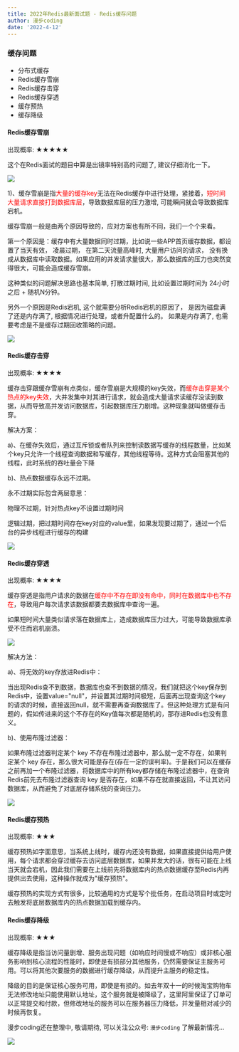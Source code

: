 ```yaml
---
title: 2022年Redis最新面试题 - Redis缓存问题
author: 漫步coding
date: '2022-4-12'
---
```



### 缓存问题

- 分布式缓存
- Redis缓存雪崩
- Redis缓存击穿
- Redis缓存穿透
- 缓存预热
- 缓存降级


#### Redis缓存雪崩


出现概率: ★★★★★


这个在Redis面试的题目中算是出镜率特别高的问题了, 建议仔细消化一下。

![](https://images.xiaozhuanlan.com/uploads/photo/2022/484cab7c-e4bb-476d-889e-b68c0f60124d.png)


1)、缓存雪崩是指<font color=#FF000 >大量的缓存key</font>无法在Redis缓存中进行处理，紧接着，<font color=#FF000 >短时间大量请求直接打到数据库层</font>，导致数据库层的压力激增, 可能瞬间就会导致数据库宕机。


缓存雪崩一般是由两个原因导致的，应对方案也有所不同，我们一个个来看。

第一个原因是：缓存中有大量数据同时过期，比如说一些APP首页缓存数据，都设置了当天有效， 凌晨过期， 在第二天流量高峰时, 大量用户访问的请求， 没有换成从数据库中读取数据。如果应用的并发请求量很大，那么数据库的压力也突然变得很大，可能会造成缓存雪崩。

这种类似的问题解决思路也基本简单, 打散过期时间, 比如设置过期时间为 24小时之后 + 随机N分钟。

另外一个原因是Redis宕机, 这个就需要分析Redis宕机的原因了， 是因为磁盘满了还是内存满了, 根据情况进行处理，或者升配置什么的。
如果是内存满了, 也需要考虑是不是缓存过期回收策略的问题。


![](https://images.xiaozhuanlan.com/uploads/photo/2022/eed166b8-45d3-4cec-8add-fc1c6102ef1a.png)

#### Redis缓存击穿


出现概率: ★★★★

缓存击穿跟缓存雪崩有点类似，缓存雪崩是大规模的key失效，而<font color=#FF000 >缓存击穿是某个热点的key失效</font>，大并发集中对其进行请求，就会造成大量请求读缓存没读到数据，从而导致高并发访问数据库，引起数据库压力剧增。这种现象就叫做缓存击穿。

解决方案：

a)、在缓存失效后，通过互斥锁或者队列来控制读数据写缓存的线程数量，比如某个key只允许一个线程查询数据和写缓存，其他线程等待。这种方式会阻塞其他的线程，此时系统的吞吐量会下降

b)、热点数据缓存永远不过期。

永不过期实际包含两层意思：

物理不过期，针对热点key不设置过期时间

逻辑过期，把过期时间存在key对应的value里，如果发现要过期了，通过一个后台的异步线程进行缓存的构建

![](https://images.xiaozhuanlan.com/uploads/photo/2022/f7043613-5895-4044-b4c2-f85a0cae3a46.png)



#### Redis缓存穿透

出现概率: ★★★★

缓存穿透是指用户请求的数据在<font color=#FF000 >缓存中不存在即没有命中，同时在数据库中也不存在</font>，导致用户每次请求该数据都要去数据库中查询一遍。

如果短时间大量类似请求落在数据库上，造成数据库压力过大，可能导致数据库承受不住而宕机崩溃。

![](https://images.xiaozhuanlan.com/uploads/photo/2022/e83cb6d7-ef75-4844-a11f-e0fc066c27f4.png)


解决方法：

a)、将无效的key存放进Redis中：

当出现Redis查不到数据，数据库也查不到数据的情况，我们就把这个key保存到Redis中，设置value="null"，并设置其过期时间极短，后面再出现查询这个key的请求的时候，直接返回null，就不需要再查询数据库了。但这种处理方式是有问题的，假如传进来的这个不存在的Key值每次都是随机的，那存进Redis也没有意义。

b)、使用布隆过滤器：

如果布隆过滤器判定某个 key 不存在布隆过滤器中，那么就一定不存在，如果判定某个 key 存在，那么很大可能是存在(存在一定的误判率)。于是我们可以在缓存之前再加一个布隆过滤器，将数据库中的所有key都存储在布隆过滤器中，在查询Redis前先去布隆过滤器查询 key 是否存在，如果不存在就直接返回，不让其访问数据库，从而避免了对底层存储系统的查询压力。

![](https://images.xiaozhuanlan.com/uploads/photo/2022/ab84f46b-1b14-47b0-b15c-5fc40b78f1be.png)


#### Redis缓存预热

出现概率: ★★★

缓存预热如字面意思，当系统上线时，缓存内还没有数据，如果直接提供给用户使用，每个请求都会穿过缓存去访问底层数据库，如果并发大的话，很有可能在上线当天就会宕机，因此我们需要在上线前先将数据库内的热点数据缓存至Redis内再提供出去使用，这种操作就成为"缓存预热"。

缓存预热的实现方式有很多，比较通用的方式是写个批任务，在启动项目时或定时去触发将底层数据库内的热点数据加载到缓存内。


#### Redis缓存降级

出现概率: ★★★

缓存降级是指当访问量剧增、服务出现问题（如响应时间慢或不响应）或非核心服务影响到核心流程的性能时，即使是有损部分其他服务，仍然需要保证主服务可用。可以将其他次要服务的数据进行缓存降级，从而提升主服务的稳定性。

降级的目的是保证核心服务可用，即使是有损的。如去年双十一的时候淘宝购物车无法修改地址只能使用默认地址，这个服务就是被降级了，这里阿里保证了订单可以正常提交和付款，但修改地址的服务可以在服务器压力降低，并发量相对减少的时候再恢复。


漫步coding还在整理中, 敬请期待, 可以关注公众号: `漫步coding` 了解最新情况...

![](https://images.xiaozhuanlan.com/uploads/photo/2022/5cb0c91e-fd83-4a04-8df6-65fb602b3834.png)
